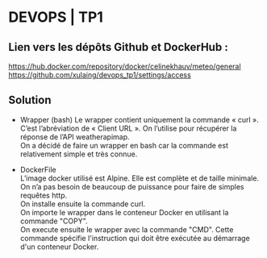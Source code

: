 # DEVOPS | TP1

## Lien vers les dépôts Github et DockerHub :

https://hub.docker.com/repository/docker/celinekhauv/meteo/general  
https://github.com/xulaing/devops_tp1/settings/access

## Solution

- Wrapper (bash)
  Le wrapper contient uniquement la commande « curl ». C’est l’abréviation de « Client URL ». On l’utilise pour récupérer la réponse de l’API weatherapimap.  
  On a décidé de faire un wrapper en bash car la commande est relativement simple et très connue.  
  
- DockerFile  
  L’image docker utilisé est Alpine. Elle est complète et de taille minimale. On n’a pas besoin de beaucoup de puissance pour faire de simples requêtes http.  
  On installe ensuite la commande curl.  
  On importe le wrapper dans le conteneur Docker en utilisant la commande "COPY".  
  On execute ensuite le wrapper avec la commande "CMD". Cette commande spécifie l'instruction qui doit être exécutée au démarrage d'un conteneur Docker.  
